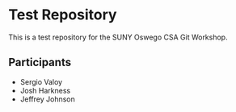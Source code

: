 # Test Repository
This is a test repository for the SUNY Oswego CSA Git Workshop.

## Participants
* Sergio Valoy
* Josh Harkness
* Jeffrey Johnson
